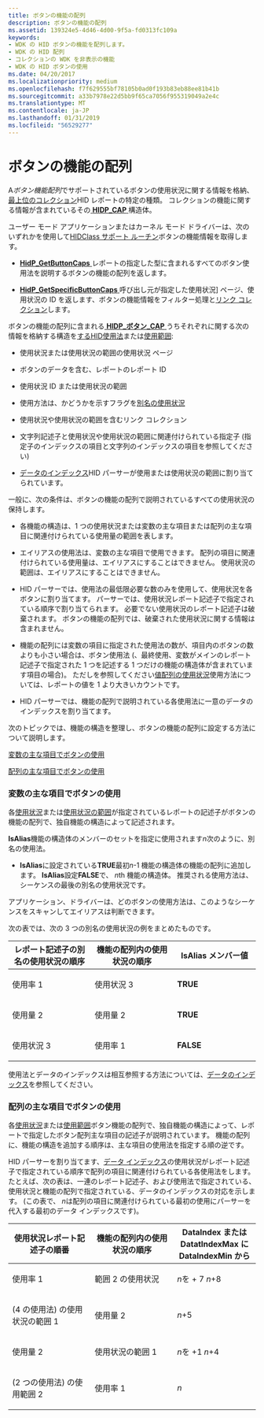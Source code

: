 ```yaml
---
title: ボタンの機能の配列
description: ボタンの機能の配列
ms.assetid: 139324e5-4d46-4d00-9f5a-fd0313fc109a
keywords:
- WDK の HID ボタンの機能を配列します。
- WDK の HID 配列
- コレクションの WDK を非表示の機能
- WDK の HID ボタンの使用
ms.date: 04/20/2017
ms.localizationpriority: medium
ms.openlocfilehash: f7f629555bf78105b0ad0f193b83eb88ee81b41b
ms.sourcegitcommit: a33b7978e22d5bb9f65ca7056f955319049a2e4c
ms.translationtype: MT
ms.contentlocale: ja-JP
ms.lasthandoff: 01/31/2019
ms.locfileid: "56529277"
---
```

# <a name="button-capability-arrays"></a>ボタンの機能の配列





A*ボタン機能配列*でサポートされているボタンの使用状況に関する情報を格納、[最上位のコレクション](top-level-collections.md)HID レポートの特定の種類。 コレクションの機能に関する情報が含まれているその[ **HIDP\_CAP** ](https://msdn.microsoft.com/library/windows/hardware/ff539697)構造体。

ユーザー モード アプリケーションまたはカーネル モード ドライバーは、次のいずれかを使用して[HIDClass サポート ルーチン](https://msdn.microsoft.com/library/windows/hardware/ff538865)ボタンの機能情報を取得します。

-   [**HidP\_GetButtonCaps** ](https://msdn.microsoft.com/library/windows/hardware/ff539707)レポートの指定した型に含まれるすべてのボタン使用法を説明するボタンの機能の配列を返します。

-   [**HidP\_GetSpecificButtonCaps** ](https://msdn.microsoft.com/library/windows/hardware/ff539733)呼び出し元が指定した使用状況] ページ、使用状況の ID を返します、ボタンの機能情報をフィルター処理と[リンク コレクション](link-collections.md)します。

ボタンの機能の配列に含まれる[ **HIDP\_ボタン\_CAP** ](https://msdn.microsoft.com/library/windows/hardware/ff539693)うちそれぞれに関する次の情報を格納する構造を[するHID使用法](hid-usages.md)または[使用範囲](hid-usages.md#usage-range):

-   使用状況または使用状況の範囲の使用状況 ページ

-   ボタンのデータを含む、レポートのレポート ID

-   使用状況 ID または使用状況の範囲

-   使用方法は、かどうかを示すフラグを[別名の使用状況](hid-usages.md#aliased-usages)

-   使用状況や使用状況の範囲を含むリンク コレクション

-   文字列記述子と使用状況や使用状況の範囲に関連付けられている指定子 (指定子のインデックスの項目と文字列のインデックスの項目を参照してください)

-   [データのインデックス](data-indices.md)HID パーサーが使用または使用状況の範囲に割り当てられています。

一般に、次の条件は、ボタンの機能の配列で説明されているすべての使用状況の保持します。

-   各機能の構造は、1 つの使用状況または変数の主な項目または配列の主な項目に関連付けられている使用量の範囲を表します。

-   エイリアスの使用法は、変数の主な項目で使用できます。 配列の項目に関連付けられている使用量は、エイリアスにすることはできません。 使用状況の範囲は、エイリアスにすることはできません。

-   HID パーサーでは、使用法の最低限必要な数のみを使用して、使用状況を各ボタンに割り当てます。 パーサーでは、使用状況レポート記述子で指定されている順序で割り当てられます。 必要でない使用状況のレポート記述子は破棄されます。 ボタンの機能の配列では、破棄された使用状況に関する情報は含まれません。

-   機能の配列には変数の項目に指定された使用法の数が、項目内のボタンの数よりも小さい場合は、ボタン使用法 (、最終使用、変数がメインのレポート記述子で指定された 1 つを記述する 1 つだけの機能の構造体が含まれています項目の場合)。 ただしを参照してください[値配列の使用状況](value-capability-arrays.md#usage-value-array)使用方法については、レポートの値を 1 より大きいカウントです。

-   HID パーサーでは、機能の配列で説明されている各使用法に一意のデータのインデックスを割り当てます。

次のトピックでは、機能の構造を整理し、ボタンの機能の配列に設定する方法について説明します。

[変数の主な項目でボタンの使用](#button-usages-in-a-variable-main-item)

[配列の主な項目でボタンの使用](#button-usages-in-an-array-main-item)

### <a href="" id="button-usages-in-a-variable-main-item"></a> 変数の主な項目でボタンの使用

各[使用状況](hid-usages.md)または[使用状況の範囲](hid-usages.md#usage-range)が指定されているレポートの記述子がボタンの機能の配列で、独自機能の構造によって記述されます。

**IsAlias**機能の構造体のメンバーのセットを指定に使用されます*n*次のように、別名の使用法。

-   **IsAlias**に設定されている**TRUE**最初*n*-1 機能の構造体の機能の配列に追加します。 **IsAlias**設定**FALSE**で、 *n*th 機能の構造体。 推奨される使用方法は、シーケンスの最後の別名の使用状況です。

アプリケーション、ドライバーは、どのボタンの使用方法は、このようなシーケンスをスキャンしてエイリアスは判断できます。

次の表では、次の 3 つの別名の使用状況の例をまとめたものです。

<table>
<colgroup>
<col width="33%" />
<col width="33%" />
<col width="33%" />
</colgroup>
<thead>
<tr class="header">
<th>レポート記述子の別名の使用状況の順序</th>
<th>機能の配列内の使用状況の順序</th>
<th>IsAlias メンバー値</th>
</tr>
</thead>
<tbody>
<tr class="odd">
<td><p>使用率 1</p></td>
<td><p>使用状況 3</p></td>
<td><p><strong>TRUE</strong></p></td>
</tr>
<tr class="even">
<td><p>使用量 2</p></td>
<td><p>使用量 2</p></td>
<td><p><strong>TRUE</strong></p></td>
</tr>
<tr class="odd">
<td><p>使用状況 3</p></td>
<td><p>使用率 1</p></td>
<td><p><strong>FALSE</strong></p></td>
</tr>
</tbody>
</table>

 

使用法とデータのインデックスは相互参照する方法については、[データのインデックス](data-indices.md)を参照してください。

### <a href="" id="button-usages-in-an-array-main-item"></a> 配列の主な項目でボタンの使用

各[使用状況](hid-usages.md)または[使用範囲](hid-usages.md#usage-range)ボタン機能の配列で、独自機能の構造によって、レポートで指定したボタン配列主な項目の記述子が説明されています。 機能の配列に、機能の構造を追加する順序は、主な項目の使用法を指定する順の逆です。

HID パーサーを割り当てます、[データ インデックス](data-indices.md)の使用状況がレポート記述子で指定されている順序で配列の項目に関連付けられている各使用法をします。 たとえば、次の表は、一連のレポート記述子、および使用法で指定されている、使用状況と機能の配列で指定されている、データのインデックスの対応を示します。 (この表で、 *n*は配列の項目に関連付けられている最初の使用にパーサーを代入する最初のデータ インデックスです)。

<table>
<colgroup>
<col width="33%" />
<col width="33%" />
<col width="33%" />
</colgroup>
<thead>
<tr class="header">
<th>使用状況レポート記述子の順番</th>
<th>機能の配列内の使用状況の順序</th>
<th>DataIndex または DatatIndexMax に DataIndexMin から</th>
</tr>
</thead>
<tbody>
<tr class="odd">
<td><p>使用率 1</p></td>
<td><p>範囲 2 の使用状況</p></td>
<td><p><em>n</em>を + 7 <em>n</em>+8</p></td>
</tr>
<tr class="even">
<td><p>(4 の使用法) の使用状況の範囲 1</p></td>
<td><p>使用量 2</p></td>
<td><p><em>n</em>+5</p></td>
</tr>
<tr class="odd">
<td><p>使用量 2</p></td>
<td><p>使用状況の範囲 1</p></td>
<td><p><em>n</em>を +1 <em>n</em>+4</p></td>
</tr>
<tr class="even">
<td><p>(2 つの使用法) の使用範囲 2</p></td>
<td><p>使用率 1</p></td>
<td><p><em>n</em></p></td>
</tr>
</tbody>
</table>

 

 

 




